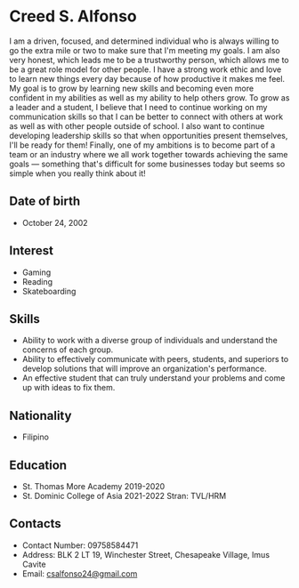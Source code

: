 # Creed S. Alfonso 

I am a driven, focused, and determined individual who is always willing to go the extra
mile or two to make sure that I'm meeting my goals. I am also very honest, which leads
me to be a trustworthy person, which allows me to be a great role model for other
people.
I have a strong work ethic and love to learn new things every day because of how
productive it makes me feel. My goal is to grow by learning new skills and becoming
even more confident in my abilities as well as my ability to help others grow.
To grow as a leader and a student, I believe that I need to continue working on my
communication skills so that I can be better to connect with others at work as well as
with other people outside of school. I also want to continue developing leadership skills
so that when opportunities present themselves, I'll be ready for them!
Finally, one of my ambitions is to become part of a team or an industry where we all
work together towards achieving the same goals — something that's difficult for some
businesses today but seems so simple when you really think about it!
## Date of birth
* October 24, 2002

## Interest

* Gaming
* Reading
* Skateboarding


## Skills
* Ability to work with a diverse group of individuals
and understand the concerns of each group.
* Ability to effectively communicate with peers,
students, and superiors to develop solutions that
will improve an organization's performance.
* An effective student that can truly understand
your problems and come up with ideas to fix
them.
## Nationality
* Filipino

## Education
* St. Thomas More Academy 2019-2020
* St. Dominic College of Asia 2021-2022
  Stran: TVL/HRM

## Contacts
* Contact Number: 09758584471
* Address: BLK 2 LT 19, Winchester Street,
Chesapeake Village, Imus
Cavite
* Email: csalfonso24@gmail.com
